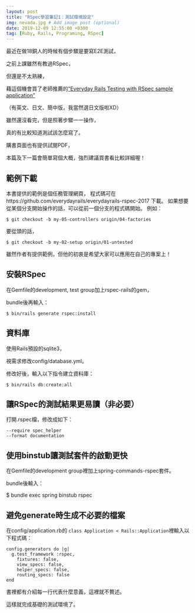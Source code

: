 ```yaml
---
layout: post
title: "RSpec學習筆記1：測試環境設定"
img: nevada.jpg # Add image post (optional)
date: 2019-12-09 12:55:00 +0300
tag: [Ruby, Rails, Programing, RSpec]
---
```

最近在做18銅人的時候有個步驟是要寫E2E測試，

之前上課雖然有教過RSpec，

但還是不太熟練，

藉這個機會買了老師推薦的[“Everyday Rails Testing with RSpec sample application”](https://leanpub.com/everydayrailsrspec)

（有英文、日文、簡中版，我當然選日文版啦XD）


雖然還沒看完，但是照著步驟一一操作，

真的有比較知道測試該怎麼寫了。

購書頁面也有提供試閱PDF，

本篇及下一篇會簡單寫個大概，強烈建議買書看比較詳細喔！  


## 範例下載
本書提供的範例是個任務管理網頁，
程式碼可在https://github.com/everydayrails/everydayrails-rspec-2017 下載。
如果想要從某個分支開始操作的話，可以從前一個分支的程式碼開始。
例如：

`$ git checkout -b my-05-controllers origin/04-factories`

要從頭的話，

`$ git checkout -b my-02-setup origin/01-untested`

雖然作者有提供範例，但他的初衷是希望大家可以應用在自己的專案上！  


## 安裝RSpec
在Gemfile的development, test group加上rspec-rails的gem，

bundle後再輸入：

`$ bin/rails generate rspec:install`  


## 資料庫
使用Rails預設的sqlite3，

視需求修改config/database.yml。

修改好後，輸入以下指令建立資料庫：

`$ bin/rails db:create:all`  


## 讓RSpec的測試結果更易讀（非必要）
打開.rspec檔，修改成如下：

```
--require spec_helper
--format documentation
```  


## 使用binstub讓測試套件的啟動更快
在Gemfile的development group裡加上spring-commands-rspec套件。

bundle後輸入：

$ bundle exec spring binstub rspec  


## 避免generate時生成不必要的檔案
在config/application.rb的
`class Application < Rails::Application`裡輸入以下程式碼：

```
config.generators do |g|
  g.test_framework :rspec,
    fixtures: false, 
    view_specs: false,
    helper_specs: false,
    routing_specs: false
end
```
書裡都有介紹每一行代表什麼意義，這裡就不贅述。  


這樣就完成基礎的測試環境了。

